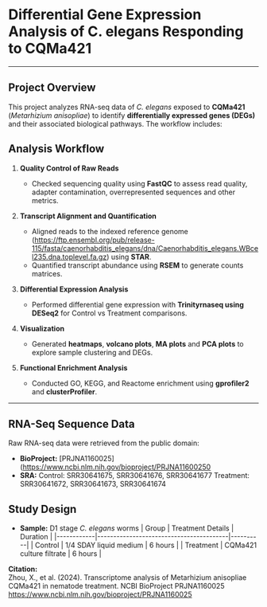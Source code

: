 # Differential Gene Expression Analysis of C. elegans Responding to CQMa421

---

## Project Overview
This project analyzes RNA-seq data of *C. elegans* exposed to **CQMa421** (*Metarhizium anisopliae*) to identify **differentially expressed genes (DEGs)** and their associated biological pathways. The workflow includes:
## Analysis Workflow

1. **Quality Control of Raw Reads**  
   - Checked sequencing quality using **FastQC** to assess read quality, adapter contamination, overrepresented sequences and other metrics.

2. **Transcript Alignment and Quantification**  
   - Aligned reads to the indexed reference genome (https://ftp.ensembl.org/pub/release-115/fasta/caenorhabditis_elegans/dna/Caenorhabditis_elegans.WBcel235.dna.toplevel.fa.gz) using **STAR**.  
   - Quantified transcript abundance using **RSEM** to generate counts matrices.

3. **Differential Expression Analysis**  
   - Performed differential gene expression with **Trinityrnaseq using DESeq2** for Control vs Treatment comparisons.

4. **Visualization**  
   - Generated **heatmaps**, **volcano plots**, **MA plots** and **PCA plots** to explore sample clustering and DEGs.

5. **Functional Enrichment Analysis**  
   - Conducted GO, KEGG, and Reactome enrichment using **gprofiler2** and **clusterProfiler**.


---

## RNA-Seq Sequence Data

Raw RNA-seq data were retrieved from the public domain:

- **BioProject:** [PRJNA1160025](https://www.ncbi.nlm.nih.gov/bioproject/PRJNA11600250
- **SRA:** Control: SRR30641675, SRR30641676, SRR30641677
           Treatment: SRR30641672, SRR30641673, SRR30641674


## Study Design
- **Sample:** D1 stage *C. elegans* worms
| Group      | Treatment Details                        | Duration |
|------------|-----------------------------------------|----------|
| Control    | 1/4 SDAY liquid medium                   | 6 hours  |
| Treatment  | CQMa421 culture filtrate                 | 6 hours  |


**Citation:**  
Zhou, X., et al. (2024). Transcriptome analysis of Metarhizium anisopliae CQMa421 in nematode treatment. NCBI BioProject PRJNA1160025 https://www.ncbi.nlm.nih.gov/bioproject/PRJNA1160025



